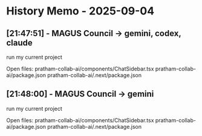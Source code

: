 # History Memo - 2025-09-04

## [21:47:51] - MAGUS Council → gemini, codex, claude
run my current project

Open files:
pratham-collab-ai/components/ChatSidebar.tsx
pratham-collab-ai/package.json
pratham-collab-ai/.next/package.json

## [21:48:00] - MAGUS Council → gemini
run my current project

Open files:
pratham-collab-ai/components/ChatSidebar.tsx
pratham-collab-ai/package.json
pratham-collab-ai/.next/package.json
